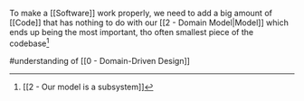 To make a [[Software]] work properly, we need to add a big amount of [[Code]] that has nothing to do with our [[2 - Domain Model|Model]] which ends up being the most important, tho often smallest piece of the codebase[^1]

#understanding  of [[0 - Domain-Driven Design]]

[^1]: [[2 - Our model is a subsystem]]